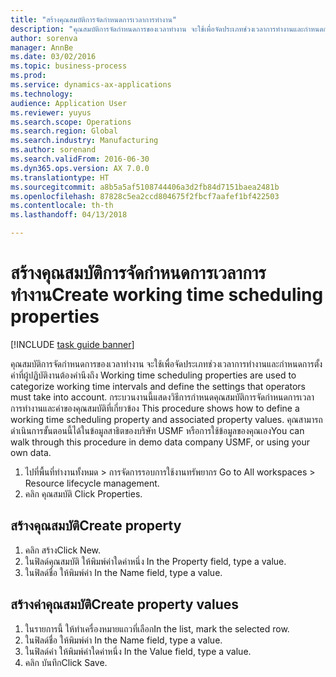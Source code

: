 ```yaml
--- 
title: "สร้างคุณสมบัติการจัดกำหนดการเวลาการทำงาน"
description: "คุณสมบัติการจัดกำหนดการของเวลาทำงาน จะใช้เพื่อจัดประเภทช่วงเวลาการทำงานและกำหนดการตั้งค่าที่ผู้ปฏิบัติงานต้องคำนึงถึง "
author: sorenva
manager: AnnBe
ms.date: 03/02/2016
ms.topic: business-process
ms.prod: 
ms.service: dynamics-ax-applications
ms.technology: 
audience: Application User
ms.reviewer: yuyus
ms.search.scope: Operations
ms.search.region: Global
ms.search.industry: Manufacturing
ms.author: sorenand
ms.search.validFrom: 2016-06-30
ms.dyn365.ops.version: AX 7.0.0
ms.translationtype: HT
ms.sourcegitcommit: a8b5a5af5108744406a3d2fb84d7151baea2481b
ms.openlocfilehash: 87828c5ea2ccd804675f2fbcf7aafef1bf422503
ms.contentlocale: th-th
ms.lasthandoff: 04/13/2018

---
```

# <a name="create-working-time-scheduling-properties"></a><span data-ttu-id="e6f81-103">สร้างคุณสมบัติการจัดกำหนดการเวลาการทำงาน</span><span class="sxs-lookup"><span data-stu-id="e6f81-103">Create working time scheduling properties</span></span>

[!INCLUDE [task guide banner](../../includes/task-guide-banner.md)]

<span data-ttu-id="e6f81-104">คุณสมบัติการจัดกำหนดการของเวลาทำงาน จะใช้เพื่อจัดประเภทช่วงเวลาการทำงานและกำหนดการตั้งค่าที่ผู้ปฏิบัติงานต้องคำนึงถึง </span><span class="sxs-lookup"><span data-stu-id="e6f81-104">Working time scheduling properties are used to categorize working time intervals and define the settings that operators must take into account.</span></span> <span data-ttu-id="e6f81-105">กระบวนงานนี้แสดงวิธีการกำหนดคุณสมบัติการจัดกำหนดการเวลาการทำงานและค่าของคุณสมบัติที่เกี่ยวข้อง </span><span class="sxs-lookup"><span data-stu-id="e6f81-105">This procedure shows how to define a working time scheduling property and associated property values.</span></span> <span data-ttu-id="e6f81-106">คุณสามารถดำเนินการขั้นตอนนี้ได้ในข้อมูลสาธิตของบริษัท USMF หรือการใช้ข้อมูลของคุณเอง</span><span class="sxs-lookup"><span data-stu-id="e6f81-106">You can walk through this procedure in demo data company USMF, or using your own data.</span></span>

1. <span data-ttu-id="e6f81-107">ไปที่พื้นที่ทำงานทั้งหมด > การจัดการรอบการใช้งานทรัพยากร </span><span class="sxs-lookup"><span data-stu-id="e6f81-107">Go to All workspaces > Resource lifecycle management.</span></span>
2. <span data-ttu-id="e6f81-108">คลิก คุณสมบัติ </span><span class="sxs-lookup"><span data-stu-id="e6f81-108">Click Properties.</span></span>

## <a name="create-property"></a><span data-ttu-id="e6f81-109">สร้างคุณสมบัติ</span><span class="sxs-lookup"><span data-stu-id="e6f81-109">Create property</span></span>
1. <span data-ttu-id="e6f81-110">คลิก สร้าง</span><span class="sxs-lookup"><span data-stu-id="e6f81-110">Click New.</span></span>
2. <span data-ttu-id="e6f81-111">ในฟิลด์คุณสมบัติ ให้พิมพ์ค่าใดค่าหนึ่ง </span><span class="sxs-lookup"><span data-stu-id="e6f81-111">In the Property field, type a value.</span></span>
3. <span data-ttu-id="e6f81-112">ในฟิลด์ชื่อ ให้พิมพ์ค่า </span><span class="sxs-lookup"><span data-stu-id="e6f81-112">In the Name field, type a value.</span></span>

## <a name="create-property-values"></a><span data-ttu-id="e6f81-113">สร้างค่าคุณสมบัติ</span><span class="sxs-lookup"><span data-stu-id="e6f81-113">Create property values</span></span>
1. <span data-ttu-id="e6f81-114">ในรายการนี้ ให้ทำเครื่องหมายแถวที่เลือก</span><span class="sxs-lookup"><span data-stu-id="e6f81-114">In the list, mark the selected row.</span></span>
2. <span data-ttu-id="e6f81-115">ในฟิลด์ชื่อ ให้พิมพ์ค่า </span><span class="sxs-lookup"><span data-stu-id="e6f81-115">In the Name field, type a value.</span></span>
3. <span data-ttu-id="e6f81-116">ในฟิลด์ค่า ให้พิมพ์ค่าใดค่าหนึ่ง </span><span class="sxs-lookup"><span data-stu-id="e6f81-116">In the Value field, type a value.</span></span>
4. <span data-ttu-id="e6f81-117">คลิก บันทึก</span><span class="sxs-lookup"><span data-stu-id="e6f81-117">Click Save.</span></span>


